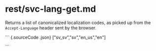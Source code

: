# rest/svc-lang-get.md

Returns a list of canonicalized localization codes, as picked up from the `Accept-Language` header sent by the browser.

\`\`\` {.sourceCode .json} \["sv\_sv","sv","en\_us","en"\]

\`\`\`

